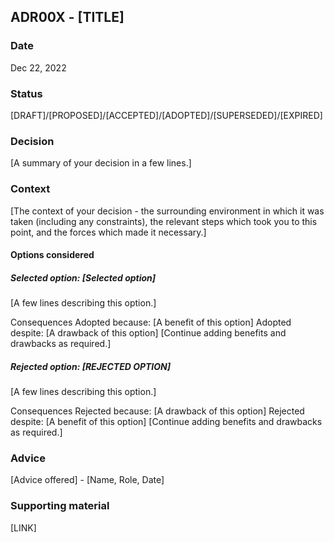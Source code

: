 ## ADR00X - [TITLE]

### Date
Dec 22, 2022

### Status
[DRAFT]/[PROPOSED]/[ACCEPTED]/[ADOPTED]/[SUPERSEDED]/[EXPIRED]

### Decision
[A summary of your decision in a few lines.]

### Context
[The context of your decision - the surrounding environment in which it was taken (including any constraints), the relevant steps which took you to this point, and the forces which made it necessary.]

#### Options considered

##### Selected option: [Selected option]
[A few lines describing this option.]

Consequences
Adopted because: [A benefit of this option]
Adopted despite: [A drawback of this option]
[Continue adding benefits and drawbacks as required.]

##### Rejected option: [REJECTED OPTION]
[A few lines describing this option.]

Consequences
Rejected because: [A drawback of this option]
Rejected despite: [A benefit of this option]
[Continue adding benefits and drawbacks as required.]

### Advice
[Advice offered] - [Name, Role, Date]

### Supporting material
[LINK]
